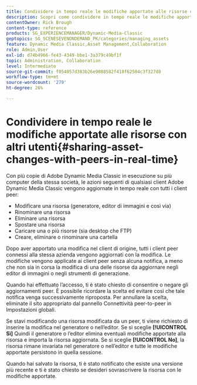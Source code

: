 ```yaml
---
title: Condividere in tempo reale le modifiche apportate alle risorse con altri utenti
description: Scopri come condividere in tempo reale le modifiche apportate alle risorse con colleghi in Adobe Dynamic Media Classic.
contentOwner: Rick Brough
content-type: reference
products: SG_EXPERIENCEMANAGER/Dynamic-Media-Classic
geptopics: SG_SCENESEVENONDEMAND_PK/categories/managing_assets
feature: Dynamic Media Classic,Asset Management,Collaboration
role: Admin,User
exl-id: d74b4966-fe43-4349-bbe1-3a379c49bf1f
topic: Administration, Collaboration
level: Intermediate
source-git-commit: f054057d383b26e9088582f418f62504c3f327d8
workflow-type: tm+mt
source-wordcount: '279'
ht-degree: 26%

---
```


# Condividere in tempo reale le modifiche apportate alle risorse con altri utenti{#sharing-asset-changes-with-peers-in-real-time}

Con più copie di Adobe Dynamic Media Classic in esecuzione su più computer della stessa società, le azioni seguenti di qualsiasi client Adobe Dynamic Media Classic vengono aggiornate in tempo reale con tutti i client peer:

* Modificare una risorsa (generatore, editor di immagini e così via)
* Rinominare una risorsa
* Eliminare una risorsa
* Spostare una risorsa
* Caricare una o più risorse (sia desktop che FTP)
* Creare, eliminare o rinominare una cartella

Dopo aver apportato una modifica nel client di origine, tutti i client peer connessi alla stessa azienda vengono aggiornati con la modifica. Le modifiche vengono applicate ai client peer senza alcuna notifica, a meno che non sia in corsa la modifica di una delle risorse da aggiornare negli editor di immagini o negli strumenti di generazione.

Quando hai effettuato l’accesso, ti è stato chiesto di consentire o negare gli aggiornamenti peer. È possibile ricordare la scelta ed evitare così che tale notifica venga successivamente riproposta. Per annullare la scelta, eliminate il sito appropriato dal pannello Connettività peer-to-peer in Impostazioni globali.

Se stavi modificando una risorsa modificata da un peer, ti viene richiesto di inserire la modifica nel generatore o nell’editor. Se si sceglie **[!UICONTROL Sì]** Quindi il generatore o l’editor elimina eventuali modifiche apportate alla risorsa e importa la risorsa aggiornata. Se si sceglie **[!UICONTROL No]**, la risorsa rimane invariata nel generatore o nell’editor e tutte le modifiche apportate persistono in quella sessione.

Quando hai salvato la risorsa, ti è stato notificato che esiste una versione più recente e ti è stato chiesto se desideri sovrascrivere la risorsa con le modifiche apportate.
